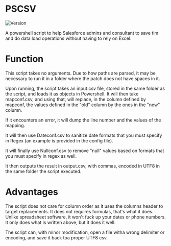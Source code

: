 # PSCSV
![Version](https://img.shields.io/badge/Version-1.0.0-blue.svg)

A powershell script to help Salesforce admins and consultant to save tim and do data load operations without having to rely on Excel.

# Function

This script takes no arguments. Due to how paths are parsed, it may be necessary to run it in a folder where the patch does not have spaces in it.

Upon running, the script takes an input.csv file, stored in the same folder as the script, and loads it as objects in Powershell.
It will then take mapconf.csv, and using that, will replace, in the column defined by mapconf, the values defined in the "old" column by the ones in the "new" column.

If it encounters an error, it will dump the line number and the values of the mapping.

It will then use Dateconf.csv to sanitize date formats that you must specify in Regex (an example is provided in the config file).

It will finally use Nullconf.csv to remove "null" values based on formats that you must specify in regex as well.

It then outputs the result in output.csv, with commas, encoded in UTF8 in the same folder the script executed.

# Advantages

The script does not care for column order as it uses the columns header to target replacements.
It does not requires formulas, that's what it does.
Unlike spreadsheet software, it won't fuck up your dates or phone numbers.
It only does what is written above, but it does it well.

The script can, with minor modification, open a file witha  wrong delimiter or encoding, and save it back toa  proper UTF8 csv.